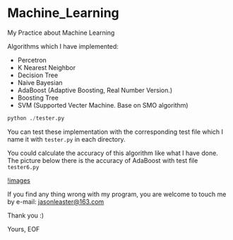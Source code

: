 # Machine_Learning

My Practice about Machine Learning

Algorithms which I have implemented:

* Percetron
* K Nearest Neighbor
* Decision Tree
* Naive Bayesian
* AdaBoost (Adaptive Boosting, Real Number Version.)
* Boosting Tree
* SVM (Supported Vecter Machine. Base on SMO algorithm)

``` python
python ./tester.py
```

You can test these implementation with the corresponding test file which I name it with `tester.py` in each directory.

You could calculate the accuracy of this algorithm like what I have done.
The picture below there is the accuracy of AdaBoost with test file `tester6.py`

[!images](./accuracy.png)


If you find any thing wrong with my program, you are welcome to touch me by e-mail: jasonleaster@163.com

Thank you :)

Yours, EOF
